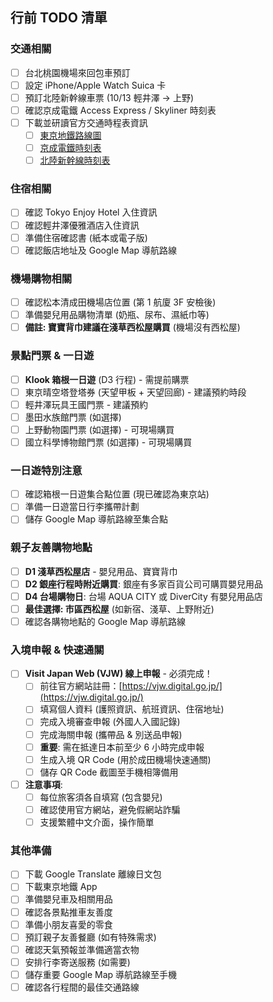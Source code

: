 ## 行前 TODO 清單

### 交通相關

- [ ] 台北桃園機場來回包車預訂
- [ ] 設定 iPhone/Apple Watch Suica 卡
- [ ] 預訂北陸新幹線車票 (10/13 輕井澤 → 上野)
- [ ] 確認京成電鐵 Access Express / Skyliner 時刻表
- [ ] 下載並研讀官方交通時程表資訊
  - [ ] [東京地鐵路線圖](https://world.jorudan.co.jp/mln/zh-tw/)
  - [ ] [京成電鐵時刻表](https://www.keisei.co.jp/keisei/tetudou/skyliner/tc/traffic/skyliner.php)
  - [ ] [北陸新幹線時刻表](https://www.westjr.co.jp/global/tc/train/shinkansen/hokuriku-shinkansen/index.html)

### 住宿相關

- [ ] 確認 Tokyo Enjoy Hotel 入住資訊
- [ ] 確認輕井澤優雅酒店入住資訊
- [ ] 準備住宿確認書 (紙本或電子版)
- [ ] 確認飯店地址及 Google Map 導航路線

### 機場購物相關

- [ ] 確認松本清成田機場店位置 (第 1 航廈 3F 安檢後)
- [ ] 準備嬰兒用品購物清單 (奶瓶、尿布、濕紙巾等)
- [ ] **備註: 寶寶背巾建議在淺草西松屋購買** (機場沒有西松屋)

### 景點門票 & 一日遊

- [ ] **Klook 箱根一日遊** (D3 行程) - 需提前購票
- [ ] 東京晴空塔登塔券 (天望甲板 + 天望回廊) - 建議預約時段
- [ ] 輕井澤玩具王國門票 - 建議預約
- [ ] 墨田水族館門票 (如選擇)
- [ ] 上野動物園門票 (如選擇) - 可現場購買
- [ ] 國立科學博物館門票 (如選擇) - 可現場購買

### 一日遊特別注意

- [ ] 確認箱根一日遊集合點位置 (現已確認為東京站)
- [ ] 準備一日遊當日行李攜帶計劃
- [ ] 儲存 Google Map 導航路線至集合點

### 親子友善購物地點

- [ ] **D1 淺草西松屋店** - 嬰兒用品、寶寶背巾
- [ ] **D2 銀座行程時附近購買**: 銀座有多家百貨公司可購買嬰兒用品
- [ ] **D4 台場購物日**: 台場 AQUA CITY 或 DiverCity 有嬰兒用品店
- [ ] **最佳選擇: 市區西松屋** (如新宿、淺草、上野附近)
- [ ] 確認各購物地點的 Google Map 導航路線

### 入境申報 & 快速通關

- [ ] **Visit Japan Web (VJW) 線上申報** - 必須完成！
  - [ ] 前往官方網站註冊：[https://vjw.digital.go.jp/](https://vjw.digital.go.jp/)
  - [ ] 填寫個人資料 (護照資訊、航班資訊、住宿地址)
  - [ ] 完成入境審查申報 (外國人入國記錄)
  - [ ] 完成海關申報 (攜帶品 & 別送品申報)
  - [ ] **重要**: 需在抵達日本前至少 6 小時完成申報
  - [ ] 生成入境 QR Code (用於成田機場快速通關)
  - [ ] 儲存 QR Code 截圖至手機相簿備用
- [ ] **注意事項**:
  - [ ] 每位旅客須各自填寫 (包含嬰兒)
  - [ ] 確認使用官方網站，避免假網站詐騙
  - [ ] 支援繁體中文介面，操作簡單

### 其他準備

- [ ] 下載 Google Translate 離線日文包
- [ ] 下載東京地鐵 App
- [ ] 準備嬰兒車及相關用品
- [ ] 確認各景點推車友善度
- [ ] 準備小朋友喜愛的零食
- [ ] 預訂親子友善餐廳 (如有特殊需求)
- [ ] 確認天氣預報並準備適當衣物
- [ ] 安排行李寄送服務 (如需要)
- [ ] 儲存重要 Google Map 導航路線至手機
- [ ] 確認各行程間的最佳交通路線
